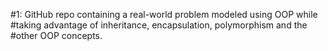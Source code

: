 #1: GitHub repo containing a real-world problem modeled using OOP while #taking advantage of inheritance, encapsulation, polymorphism and the #other OOP concepts.

